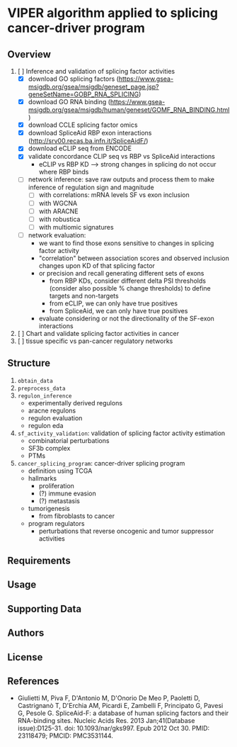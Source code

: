 # VIPER algorithm applied to splicing cancer-driver program

## Overview
1. [ ] Inference and validation of splicing factor activities
    - [X] download GO splicing factors (https://www.gsea-msigdb.org/gsea/msigdb/geneset_page.jsp?geneSetName=GOBP_RNA_SPLICING)
    - [X] download GO RNA binding (https://www.gsea-msigdb.org/gsea/msigdb/human/geneset/GOMF_RNA_BINDING.html)
    - [X] download CCLE splicing factor omics
    - [X] download SpliceAid RBP exon interactions (http://srv00.recas.ba.infn.it/SpliceAidF/)
    - [X] download eCLIP seq from ENCODE
    - [X] validate concordance CLIP seq vs RBP vs SpliceAid interactions
        - eCLIP vs RBP KD --> strong changes in splicing do not occur where RBP binds
    - [ ] network inference: save raw outputs and process them to make inference of regulation sign and magnitude
        - [ ] with correlations: mRNA levels SF vs exon inclusion
        - [ ] with WGCNA
        - [ ] with ARACNE
        - [ ] with robustica
        - [ ] with multiomic signatures
    - [ ] network evaluation:
        - we want to find those exons sensitive to changes in splicing factor activity
        - "correlation" between association scores and observed inclusion changes upon KD of that splicing factor
        - or precision and recall generating different sets of exons
            - from RBP KDs, consider different delta PSI thresholds (consider also possible % change thresholds) to define targets and non-targets
            - from eCLIP, we can only have true positives
            - from SpliceAid, we can only have true positives
        - evaluate considering or not the directionality of the SF-exon interactions
2. [ ] Chart and validate splicing factor activities in cancer
3. [ ] tissue specific vs pan-cancer regulatory networks

## Structure
1. `obtain_data`
2. `preprocess_data`
3. `regulon_inference`
    - experimentally derived regulons
    - aracne regulons
    - regulon evaluation
    - regulon eda
4. `sf_activity_validation`: validation of splicing factor activity estimation
    - combinatorial perturbations
    - SF3b complex
    - PTMs
5. `cancer_splicing_program`: cancer-driver splicing program
    - definition using TCGA
    - hallmarks
        - proliferation
        - (?) immune evasion
        - (?) metastasis
    - tumorigenesis
        - from fibroblasts to cancer
    - program regulators
        - perturbations that reverse oncogenic and tumor suppressor activities
   

## Requirements

## Usage

## Supporting Data

## Authors

## License

## References
- Giulietti M, Piva F, D'Antonio M, D'Onorio De Meo P, Paoletti D, Castrignanò T, D'Erchia AM, Picardi E, Zambelli F, Principato G, Pavesi G, Pesole G. SpliceAid-F: a database of human splicing factors and their RNA-binding sites. Nucleic Acids Res. 2013 Jan;41(Database issue):D125-31. doi: 10.1093/nar/gks997. Epub 2012 Oct 30. PMID: 23118479; PMCID: PMC3531144.